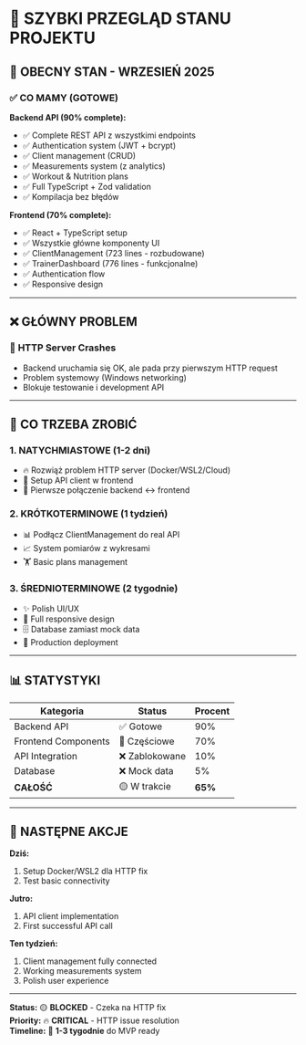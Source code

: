 # 📝 SZYBKI PRZEGLĄD STANU PROJEKTU

## 🎯 **OBECNY STAN - WRZESIEŃ 2025**

### ✅ **CO MAMY (GOTOWE)**

**Backend API (90% complete):**
- ✅ Complete REST API z wszystkimi endpoints
- ✅ Authentication system (JWT + bcrypt)
- ✅ Client management (CRUD)
- ✅ Measurements system (z analytics)
- ✅ Workout & Nutrition plans
- ✅ Full TypeScript + Zod validation
- ✅ Kompilacja bez błędów

**Frontend (70% complete):**
- ✅ React + TypeScript setup
- ✅ Wszystkie główne komponenty UI
- ✅ ClientManagement (723 lines - rozbudowane)
- ✅ TrainerDashboard (776 lines - funkcjonalne)
- ✅ Authentication flow
- ✅ Responsive design

---

## ❌ **GŁÓWNY PROBLEM**

### 🚨 **HTTP Server Crashes**
- Backend uruchamia się OK, ale pada przy pierwszym HTTP request
- Problem systemowy (Windows networking)
- Blokuje testowanie i development API

---

## 🔧 **CO TRZEBA ZROBIĆ**

### **1. NATYCHMIASTOWE (1-2 dni)**
- 🔥 Rozwiąż problem HTTP server (Docker/WSL2/Cloud)
- 📡 Setup API client w frontend
- 🔗 Pierwsze połączenie backend ↔ frontend

### **2. KRÓTKOTERMINOWE (1 tydzień)**
- 📊 Podłącz ClientManagement do real API
- 📈 System pomiarów z wykresami
- 🏋️ Basic plans management

### **3. ŚREDNIOTERMINOWE (2 tygodnie)**
- ✨ Polish UI/UX
- 📱 Full responsive design
- 🗄️ Database zamiast mock data
- 🚀 Production deployment

---

## 📊 **STATYSTYKI**

| Kategoria | Status | Procent |
|-----------|---------|---------|
| Backend API | ✅ Gotowe | 90% |
| Frontend Components | 🔶 Częściowe | 70% |  
| API Integration | ❌ Zablokowane | 10% |
| Database | ❌ Mock data | 5% |
| **CAŁOŚĆ** | 🟡 W trakcie | **65%** |

---

## 🎯 **NASTĘPNE AKCJE**

**Dziś:**
1. Setup Docker/WSL2 dla HTTP fix
2. Test basic connectivity

**Jutro:**  
1. API client implementation
2. First successful API call

**Ten tydzień:**
1. Client management fully connected
2. Working measurements system
3. Polish user experience

---

**Status:** 🟡 **BLOCKED** - Czeka na HTTP fix  
**Priority:** 🔥 **CRITICAL** - HTTP issue resolution  
**Timeline:** 📅 **1-3 tygodnie** do MVP ready